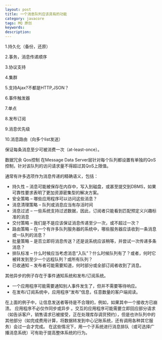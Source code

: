 ```yaml
---
layout: post
title: 一个消息队列应该具有的功能
category: javacore
tags: MQ 原创
keywords: 
description: 
---
```




1.持久化（备份，还原）

2.事务，消息传递顺序

3.协议支持

4.集群

5.支持Ajax?不都是HTTP,JSON？

6.事件触发器

7.单点

8.发布订阅

9.消息优先级

10.消息路由（向多个list发送）

保证每条消息至少可被消费一次（at-least-once）。

数据冗余
Qos控制 在Message Data Server层针对每个队列都设置有单独的QoS控制，针对该队列的访问请求量不得超过其QoS上限值。




通常有许多选项作为消息传递的精确语义，包括：

* 持久性 – 消息可能被保存在内存中，写入到磁盘，或甚至提交到DBMS，如果可靠性要求表明了更加资源密集型的解决方案。
* 安全策略 – 哪些应用程序可以访问这些消息？
* 消息清理策略 – 队列或消息应当有存活时间
* 消息过滤 – 一些系统支持过滤数据，因此，订阅者只能看到匹配预定义兴趣标准的消息
* 交付策略 – 我们是不是应该保证消息传递至少一次，或不超过一次？
* 路由策略 – 在一个有许多队列服务器的系统中，哪些服务器应该收到一条消息或一队列的消息？
* 批量策略 – 是否立即将消息传送？还是说系统应该稍等，并尝试一次传递多条消息？
* 排队标准 – 什么时候应当考虑消息“入队”？什么时候队列有了？或者，何时它被转发到至少一个远程队列？或所有队列？
* 已收通知 – 发布者可能需要知道，何时部分或全部订阅者收到了消息。


其他异步的例子存在于事件通知系统和发布/订阅系统。

* 一个应用程序可能需要通知别人事件发生了，但并不需要等待响应。
* 在发布/订阅系统中，应用程序“发布”信息，任意数量的客户端阅读。

在上面的例子中，让信息发送者等待是不合理的，例如，如果其中一个接收方已崩溃。
应用程序不必仅作同步或异步 。交互的应用程序可能需要立即回应部分请求（如告诉客户，销售请求已被接受，正在处理库存调货预约），但是也许队列中的其他部分（如完成费用计算，将数据转发到中心记账系统，还有调用各种其它服务）会过一会才完成。
在这些情况下，用一个子系统进行消息排队（或可选择广播消息系统）可有助于提高整体系统的行为。







